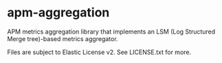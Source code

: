 # apm-aggregation

APM metrics aggregation library that implements an LSM (Log Structured Merge tree)-based metrics aggregator.

Files are subject to Elastic License v2. See LICENSE.txt for more.
